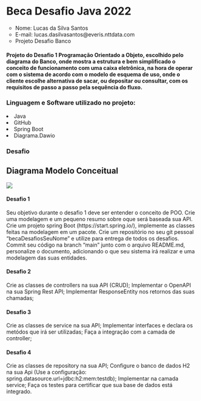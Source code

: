 <h1>Beca Desafio Java 2022</h1>
<ul type = circle>
<li>Nome: Lucas da Silva Santos</li>
<li>E-mail: lucas.dasilvasantos@everis.nttdata.com </li>
<li>Projeto Desafio Banco </li>
</ul>
<h4> Projeto do Desafio 1 Programação Orientado a Objeto, escolhido pelo diagrama do Banco, onde mostra a estrutura e bem simplificado o conceito de funcionamento com uma caixa eletrônica, na hora de operar com o sistema de acordo com o modelo de esquema de uso, onde o cliente escolhe alternativa de sacar, ou depositar ou consultar, com os requisitos de passo a passo pela sequência do fluxo.
</h4>
<h3>
Linguagem e Software utilizado no projeto:
</h3>
<li>Java</li>
<li>GitHub</li>
<li>Spring Boot</li>
<li>Diagrama.Dawio</li>
<h3>Desafio 
<h2> Diagrama Modelo Conceitual</h2>
<img src= git git"![Diagrama Conceitual java](https://user-images.githubusercontent.com/86928030/151684097-ed1a1afc-d781-4475-80e6-328e76a70f42.png)">

<h4>Desafio 1</h4>
Seu objetivo durante o desafio 1 deve ser entender o conceito de POO. Crie uma modelagem e um pequeno resumo sobre oque será baseada sua API.
Crie um projeto spring Boot (https://start.spring.io/), implemente as classes feitas na modelagem em um pacote.
Crie um repositório no seu git pessoal “becaDesafiosSeuNome” e utilize para entrega de todos os desafios.
Commit seu código na branch “main” junto com o arquivo README.md, personalize o documento, adicionando o que seu sistema irá realizar e uma modelagem das suas entidades. 
<br>
<h4>Desafio 2</h4>
Crie as classes de controllers na sua API (CRUD);
Implementar o OpenAPI na sua Spring Rest API;
Implementar ResponseEntity nos retornos das suas chamadas;
<br>
<h4>Desafio 3</h4>
Crie as classes de service na sua API;
Implementar interfaces e declara os metódos que irá ser utilizadas;
Faça a integração com a camada de controller;
<br>
<h4>Desafio 4</h4>
Crie as classes de repository na sua API;
Configure o banco de dados H2 na sua Api
(Use a configuração: spring.datasource.url=jdbc:h2:mem:testdb);
Implementar na camada service;
Faça os testes para certificar que sua base de dados está integrado.
<br>
